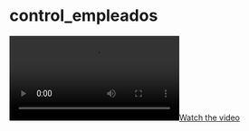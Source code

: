 # control_empleados

[![Watch the video](https://github.com/nellymaydana6/Control-Personal-Biometrico-Flutter/blob/master/images/video.mp4)](http://youtu.be/vt5fpE0bzSY)
